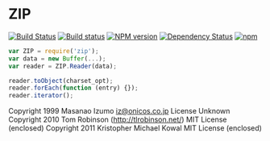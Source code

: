 ZIP
===
[![Build Status](https://travis-ci.org/kriskowal/zip.svg?branch=master)](https://travis-ci.org/kriskowal/zip)
[![Build status](https://ci.appveyor.com/api/projects/status/l4s4n56skbaj6map/branch/master?svg=true)](https://ci.appveyor.com/project/kriskowal/zip/branch/master)
[![NPM version](https://badge.fury.io/js/zip.svg)](http://badge.fury.io/js/zip)
[![Dependency Status](https://img.shields.io/david/kriskowal/zip.svg)](https://david-dm.org/kriskowal/zip)
[![npm](https://img.shields.io/npm/dm/zip.svg?maxAge=2592000)]()
```js
var ZIP = require('zip');
var data = new Buffer(...);
var reader = ZIP.Reader(data);

reader.toObject(charset_opt);
reader.forEach(function (entry) {});
reader.iterator();
```

Copyright 1999 Masanao Izumo <iz@onicos.co.jp> License Unknown
Copyright 2010 Tom Robinson (http://tlrobinson.net/) MIT License (enclosed)
Copyright 2011 Kristopher Michael Kowal MIT License (enclosed)

